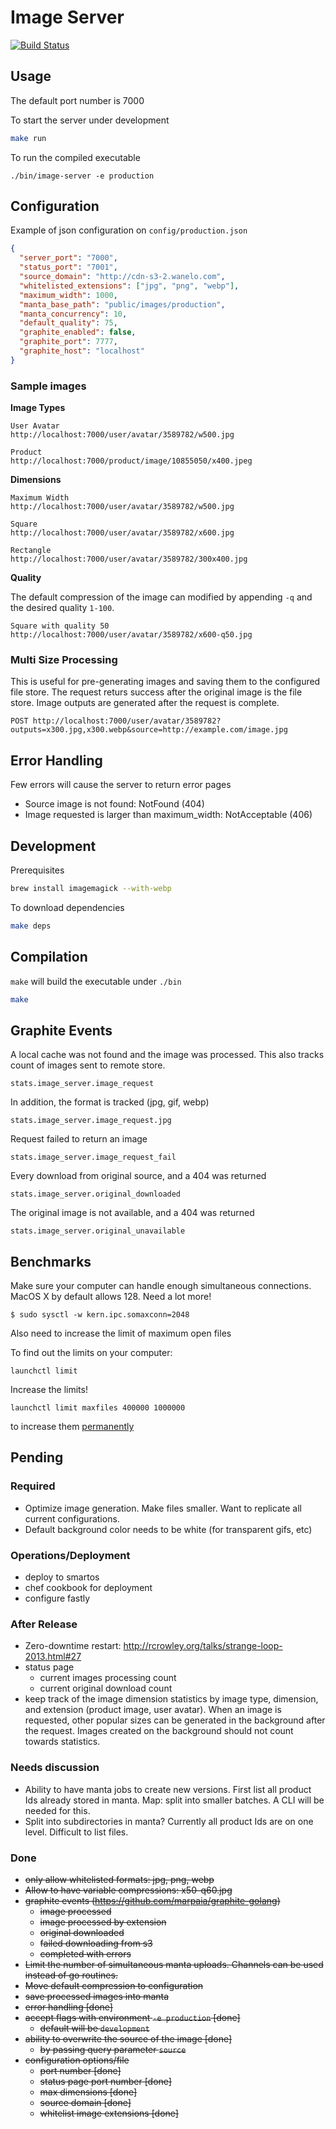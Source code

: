 # Image Server

[![Build Status](https://magnum.travis-ci.com/wanelo/image-server.svg?token=xxYxjHDAXkDK41qZ1dqA&branch=master)](https://magnum.travis-ci.com/wanelo/image-server)

## Usage

The default port number is 7000

To start the server under development
```bash
make run
```

To run the compiled executable
```
./bin/image-server -e production
```

## Configuration

Example of json configuration on `config/production.json`
```json
{
  "server_port": "7000",
  "status_port": "7001",
  "source_domain": "http://cdn-s3-2.wanelo.com",
  "whitelisted_extensions": ["jpg", "png", "webp"],
  "maximum_width": 1000,
  "manta_base_path": "public/images/production",
  "manta_concurrency": 10,
  "default_quality": 75,
  "graphite_enabled": false,
  "graphite_port": 7777,
  "graphite_host": "localhost"
}

```

### Sample images

**Image Types**

    User Avatar
    http://localhost:7000/user/avatar/3589782/w500.jpg

    Product
    http://localhost:7000/product/image/10855050/x400.jpeg


**Dimensions**

    Maximum Width
    http://localhost:7000/user/avatar/3589782/w500.jpg

    Square
    http://localhost:7000/user/avatar/3589782/x600.jpg

    Rectangle
    http://localhost:7000/user/avatar/3589782/300x400.jpg

**Quality**

The default compression of the image can modified by appending `-q` and the desired quality `1-100`.

    Square with quality 50
    http://localhost:7000/user/avatar/3589782/x600-q50.jpg
### Multi Size Processing

This is useful for pre-generating images and saving them to the configured file store.
The request returs success after the original image is the file store.
Image outputs are generated after the request is complete.

    POST http://localhost:7000/user/avatar/3589782?outputs=x300.jpg,x300.webp&source=http://example.com/image.jpg

## Error Handling

Few errors will cause the server to return error pages

- Source image is not found: NotFound (404)
- Image requested is larger than maximum_width: NotAcceptable (406)

## Development

Prerequisites

```bash
brew install imagemagick --with-webp
```

To download dependencies
```bash
make deps
```

## Compilation

`make` will build the executable under `./bin`
```bash
make
```

## Graphite Events

A local cache was not found and the image was processed. This also tracks count of images sent to remote store.
```
stats.image_server.image_request
```

In addition, the format is tracked (jpg, gif, webp)
```
stats.image_server.image_request.jpg
```

Request failed to return an image
```
stats.image_server.image_request_fail
```

Every download from original source, and a 404 was returned
```
stats.image_server.original_downloaded
```

The original image is not available, and a 404 was returned
```
stats.image_server.original_unavailable
```

## Benchmarks

Make sure your computer can handle enough simultaneous connections. MacOS X by default allows 128. Need a lot more!

```shell
$ sudo sysctl -w kern.ipc.somaxconn=2048
```

Also need to increase the limit of maximum open files

To find out the limits on your computer:
```shell
launchctl limit
```

Increase the limits!
```shell
launchctl limit maxfiles 400000 1000000
```

to increase them [permanently](https://coderwall.com/p/lfjoaq)

## Pending

### Required
- Optimize image generation. Make files smaller. Want to replicate all current configurations.
- Default background color needs to be white (for transparent gifs, etc)

### Operations/Deployment
- deploy to smartos
- chef cookbook for deployment
- configure fastly

### After Release

- Zero-downtime restart: http://rcrowley.org/talks/strange-loop-2013.html#27
- status page
  - current images processing count
  - current original download count
- keep track of the image dimension statistics by image type, dimension, and extension (product image, user avatar). When an image is requested, other popular sizes can be generated in the background after the request. Images created on the background should not count towards statistics.

### Needs discussion

- Ability to have manta jobs to create new versions. First list all product Ids already stored in manta. Map: split into smaller batches. A CLI will be needed for this.
- Split into subdirectories in manta? Currently all product Ids are on one level. Difficult to list files.

### Done
- ~~only allow whitelisted formats: jpg, png, webp~~
- ~~Allow to have variable compressions: x50-q60.jpg~~
- ~~graphite events (https://github.com/marpaia/graphite-golang)~~
  - ~~image processed~~
  - ~~image processed by extension~~
  - ~~original downloaded~~
  - ~~failed downloading from s3~~
  - ~~completed with errors~~
- ~~Limit the number of simultaneous manta uploads. Channels can be used instead of go routines.~~
- ~~Move default compression to configuration~~
- ~~save processed images into manta~~
- ~~error handling [done]~~
- ~~accept flags with environment `-e production` [done]~~
  - ~~default will be `development`~~
- ~~ability to overwrite the source of the image [done]~~
  - ~~by passing query parameter `source`~~
- ~~configuration options/file~~
  - ~~port number [done]~~
  - ~~status page port number [done]~~
  - ~~max dimensions [done]~~
  - ~~source domain [done]~~
  - ~~whitelist image extensions [done]~~
